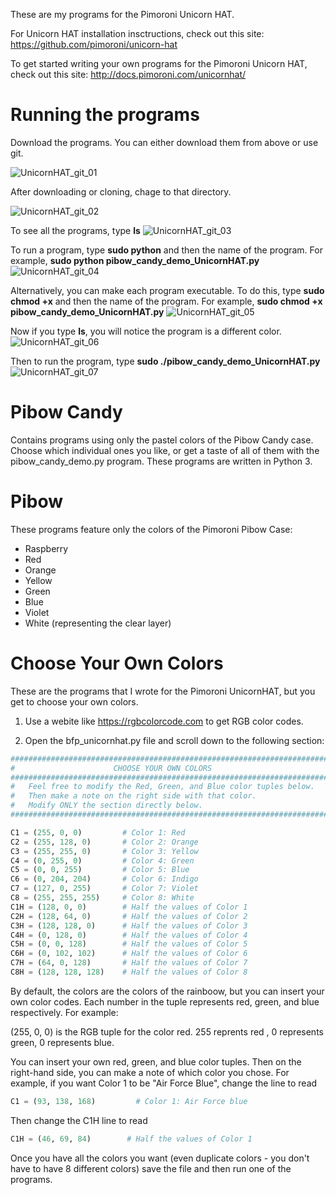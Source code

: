 These are my programs for the Pimoroni Unicorn HAT.

For Unicorn HAT installation insctructions, check out this site:
https://github.com/pimoroni/unicorn-hat

To get started writing your own programs for the Pimoroni Unicorn HAT, check out this site:
http://docs.pimoroni.com/unicornhat/


# Running the programs
Download the programs. You can either download them from above or use git.

![UnicornHAT_git_01](https://user-images.githubusercontent.com/13591438/71389784-716c6100-25c3-11ea-92aa-a66a0205043d.png)

After downloading or cloning, chage to that directory.

![UnicornHAT_git_02](https://user-images.githubusercontent.com/13591438/71389787-73cebb00-25c3-11ea-9870-80a0c1f3373c.png)

To see all the programs, type **ls**
![UnicornHAT_git_03](https://user-images.githubusercontent.com/13591438/71389788-76311500-25c3-11ea-8cd8-aac5a063029b.png)

To run a program, type **sudo python** and then the name of the program. For example, **sudo python pibow_candy_demo_UnicornHAT.py**
![UnicornHAT_git_04](https://user-images.githubusercontent.com/13591438/71389797-7a5d3280-25c3-11ea-9a41-9706a457399d.png)
  
Alternatively, you can make each program executable. To do this, type **sudo chmod +x** and then the name of the program.
For example, **sudo chmod +x pibow_candy_demo_UnicornHAT.py**
![UnicornHAT_git_05](https://user-images.githubusercontent.com/13591438/71392623-56ebb500-25ce-11ea-9058-7787aa65cff9.png)

Now if you type **ls**, you will notice the program is a different color.
![UnicornHAT_git_06](https://user-images.githubusercontent.com/13591438/71392630-5ce19600-25ce-11ea-8669-ff4a3684f597.png)
  
Then to run the program, type **sudo ./pibow_candy_demo_UnicornHAT.py**
![UnicornHAT_git_07](https://user-images.githubusercontent.com/13591438/71392635-60751d00-25ce-11ea-8bbe-7d7df0828340.png)

# Pibow Candy
Contains programs using only the pastel colors of the Pibow Candy case. Choose which individual ones you like, or get a taste of all of them with the pibow_candy_demo.py program. These programs are written in Python 3.

# Pibow
These programs feature only the colors of the Pimoroni Pibow Case:
 * Raspberry
 * Red
 * Orange
 * Yellow
 * Green
 * Blue
 * Violet
 * White (representing the clear layer)
 
 # Choose Your Own Colors
 These are the programs that I wrote for the Pimoroni UnicornHAT, but you get to choose your own colors.

1) Use a webite like https://rgbcolorcode.com to get RGB color codes.

2) Open the bfp_unicornhat.py file and scroll down to the following section:

```python
########################################################################
#                      CHOOSE YOUR OWN COLORS                          #
########################################################################
#   Feel free to modify the Red, Green, and Blue color tuples below.   #
#   Then make a note on the right side with that color.                #
#   Modify ONLY the section directly below.                            #
########################################################################

C1 = (255, 0, 0)         # Color 1: Red
C2 = (255, 128, 0)       # Color 2: Orange
C3 = (255, 255, 0)       # Color 3: Yellow
C4 = (0, 255, 0)         # Color 4: Green
C5 = (0, 0, 255)         # Color 5: Blue
C6 = (0, 204, 204)       # Color 6: Indigo
C7 = (127, 0, 255)       # Color 7: Violet
C8 = (255, 255, 255)     # Color 8: White
C1H = (128, 0, 0)        # Half the values of Color 1
C2H = (128, 64, 0)       # Half the values of Color 2
C3H = (128, 128, 0)      # Half the values of Color 3
C4H = (0, 128, 0)        # Half the values of Color 4
C5H = (0, 0, 128)        # Half the values of Color 5
C6H = (0, 102, 102)      # Half the values of Color 6
C7H = (64, 0, 128)       # Half the values of Color 7
C8H = (128, 128, 128)    # Half the values of Color 8
```

By default, the colors are the colors of the rainboow, but you can insert your own color codes. Each number in the tuple
represents red, green, and blue respectively. For example:

(255, 0, 0) is the RGB tuple for the color red. 255 reprents red , 0 represents green, 0 represents blue.

You can insert your own red, green, and blue color tuples. Then on the right-hand side, you can make a note of which color you
chose. For example, if you want Color 1 to be "Air Force Blue", change the line to read

```python
C1 = (93, 138, 168)         # Color 1: Air Force blue
```

Then change the C1H line to read

```python
C1H = (46, 69, 84)        # Half the values of Color 1
```

Once you have all the colors you want (even duplicate colors - you don't have to have 8 different colors) save the file and
then run one of the programs.
